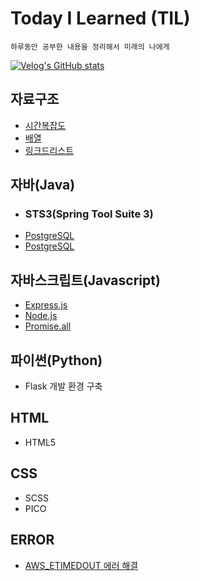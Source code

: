 # Today I Learned (TIL)

    하루동안 공부한 내용을 정리해서 미래의 나에게

[![Velog's GitHub stats](https://velog-readme-stats.vercel.app/api/badge?name=kisyam)](https://velog.io/@kisyam)

## 자료구조

- [시간복잡도](./Algorithm/time%20complexity.md)
- [배열](./Algorithm/Array.md)
- [링크드리스트](./Algorithm/LinkedList.md)

## 자바(Java)

- ### STS3(Spring Tool Suite 3)
- [PostgreSQL](./java/java19jdbc_postgresql/src/test/com/board/BoardMain.java)
- [PostgreSQL](./java/java19jdbc_postgresql/src/test/com/board/BoardMenu.java)

## 자바스크립트(Javascript)

- [Express.js](./javascript/express.md)
- [Node.js](./javascript/nodejs.md)
- [Promise.all]('https://velog.io/@kisyam/Promiseall')

## 파이썬(Python)

- Flask 개발 환경 구축

## HTML

- HTML5

## CSS

- SCSS
- PICO

## ERROR

- [AWS_ETIMEDOUT 에러 해결](./error/AWS_ETIMEDOUT_Error.md)
